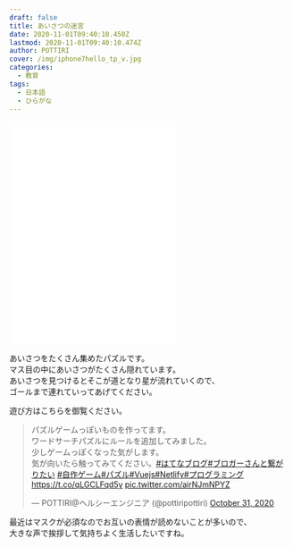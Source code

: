 ```yaml
---
draft: false
title: あいさつの迷宮
date: 2020-11-01T09:40:10.450Z
lastmod: 2020-11-01T09:40:10.474Z
author: POTTIRI
cover: /img/iphone7hello_tp_v.jpg
categories:
  - 教育
tags:
  - 日本語
  - ひらがな
---
```

<p class="maze"><iframe id="wordsearch" style="height: 400px;" src="//wordsearch-components.pottiri.tech/#/maze/20201030162651617/ja" frameborder="0" scrolling="no" allowfullscreen=""></iframe></p>

あいさつをたくさん集めたパズルです。 \
マス目の中にあいさつがたくさん隠れています。\
あいさつを見つけるとそこが道となり星が流れていくので、\
ゴールまで連れていってあげてください。

遊び方はこちらを御覧ください。

<blockquote class="twitter-tweet"><p lang="ja" dir="ltr">パズルゲームっぽいものを作ってます。<br>ワードサーチパズルにルールを追加してみました。<br>少しゲームっぽくなった気がします。<br>気が向いたら触ってみてください。<a href="https://twitter.com/hashtag/%E3%81%AF%E3%81%A6%E3%81%AA%E3%83%96%E3%83%AD%E3%82%B0?src=hash&amp;ref_src=twsrc%5Etfw">#はてなブログ</a><a href="https://twitter.com/hashtag/%E3%83%96%E3%83%AD%E3%82%AC%E3%83%BC%E3%81%95%E3%82%93%E3%81%A8%E7%B9%8B%E3%81%8C%E3%82%8A%E3%81%9F%E3%81%84?src=hash&amp;ref_src=twsrc%5Etfw">#ブロガーさんと繋がりたい</a> <a href="https://twitter.com/hashtag/%E8%87%AA%E4%BD%9C%E3%82%B2%E3%83%BC%E3%83%A0?src=hash&amp;ref_src=twsrc%5Etfw">#自作ゲーム</a><a href="https://twitter.com/hashtag/%E3%83%91%E3%82%BA%E3%83%AB?src=hash&amp;ref_src=twsrc%5Etfw">#パズル</a><a href="https://twitter.com/hashtag/Vuejs?src=hash&amp;ref_src=twsrc%5Etfw">#Vuejs</a><a href="https://twitter.com/hashtag/Netlify?src=hash&amp;ref_src=twsrc%5Etfw">#Netlify</a><a href="https://twitter.com/hashtag/%E3%83%97%E3%83%AD%E3%82%B0%E3%83%A9%E3%83%9F%E3%83%B3%E3%82%B0?src=hash&amp;ref_src=twsrc%5Etfw">#プログラミング</a> <a href="https://t.co/qLGCLFqd5y">https://t.co/qLGCLFqd5y</a> <a href="https://t.co/airNJmNPYZ">pic.twitter.com/airNJmNPYZ</a></p>&mdash; POTTIRI@ヘルシーエンジニア (@pottiripottiri) <a href="https://twitter.com/pottiripottiri/status/1322346908099072000?ref_src=twsrc%5Etfw">October 31, 2020</a></blockquote> <script async src="https://platform.twitter.com/widgets.js" charset="utf-8"></script>

最近はマスクが必須なのでお互いの表情が読めないことが多いので、\
大きな声で挨拶して気持ちよく生活したいですね。